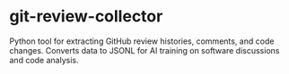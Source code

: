 # git-review-collector
Python tool for extracting GitHub review histories, comments, and code changes. Converts data to JSONL for AI training on software discussions and code analysis.
